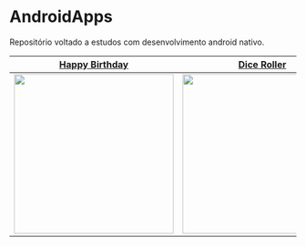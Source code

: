 # AndroidApps

Repositório voltado a estudos com desenvolvimento android nativo.

[Happy Birthday](https://github.com/PierreVieira/AndroidApps/tree/main/GoogleCodelabs/BasicsInKotlin/01-HappyBirthday) | [Dice Roller](https://github.com/PierreVieira/AndroidApps/tree/main/GoogleCodelabs/BasicsInKotlin/02-DiceRoller) | [Tip Time](https://github.com/PierreVieira/AndroidApps/tree/main/GoogleCodelabs/BasicsInKotlin/04-TipTime) | [Affirmations](https://github.com/PierreVieira/AndroidApps/tree/main/GoogleCodelabs/BasicsInKotlin/05-Affirmations)
---|---|---|---
<img width="280" src="https://user-images.githubusercontent.com/49538805/108644054-203c5380-748c-11eb-9acd-fb0009ca72b0.jpg" /> | <img width="280" src="https://user-images.githubusercontent.com/49538805/108644403-8a092d00-748d-11eb-8492-156848b4b28b.gif" /> | <img width="280" src="https://user-images.githubusercontent.com/49538805/108644498-fab04980-748d-11eb-85e2-326b06fa9f1a.gif"> | <img src="https://user-images.githubusercontent.com/49538805/108644735-04867c80-748f-11eb-884d-162aa32c54ae.gif">


